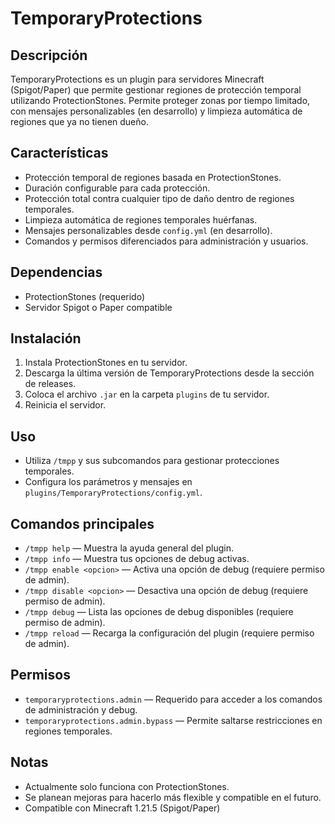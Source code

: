 # TemporaryProtections

## Descripción
TemporaryProtections es un plugin para servidores Minecraft (Spigot/Paper) que permite gestionar regiones de protección temporal utilizando ProtectionStones. Permite proteger zonas por tiempo limitado, con mensajes personalizables (en desarrollo) y limpieza automática de regiones que ya no tienen dueño.

## Características
- Protección temporal de regiones basada en ProtectionStones.
- Duración configurable para cada protección.
- Protección total contra cualquier tipo de daño dentro de regiones temporales.
- Limpieza automática de regiones temporales huérfanas.
- Mensajes personalizables desde `config.yml` (en desarrollo).
- Comandos y permisos diferenciados para administración y usuarios.

## Dependencias
- ProtectionStones (requerido)
- Servidor Spigot o Paper compatible

## Instalación
1. Instala ProtectionStones en tu servidor.
2. Descarga la última versión de TemporaryProtections desde la sección de releases.
3. Coloca el archivo `.jar` en la carpeta `plugins` de tu servidor.
4. Reinicia el servidor.

## Uso
- Utiliza `/tmpp` y sus subcomandos para gestionar protecciones temporales.
- Configura los parámetros y mensajes en `plugins/TemporaryProtections/config.yml`.

## Comandos principales
- `/tmpp help` — Muestra la ayuda general del plugin.
- `/tmpp info` — Muestra tus opciones de debug activas.
- `/tmpp enable <opcion>` — Activa una opción de debug (requiere permiso de admin).
- `/tmpp disable <opcion>` — Desactiva una opción de debug (requiere permiso de admin).
- `/tmpp debug` — Lista las opciones de debug disponibles (requiere permiso de admin).
- `/tmpp reload` — Recarga la configuración del plugin (requiere permiso de admin).

## Permisos
- `temporaryprotections.admin` — Requerido para acceder a los comandos de administración y debug.
- `temporaryprotections.admin.bypass` — Permite saltarse restricciones en regiones temporales.

## Notas
- Actualmente solo funciona con ProtectionStones.
- Se planean mejoras para hacerlo más flexible y compatible en el futuro.
- Compatible con Minecraft 1.21.5 (Spigot/Paper)
